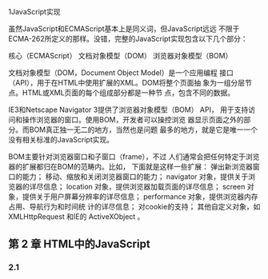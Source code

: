 1JavaScript实现

 虽然JavaScript和ECMAScript基本上是同义词，但JavaScript远远 不限于ECMA-262所定义的那样。没错，完整的JavaScript实现包含以下几个部分：

核心（ECMAScript） 文档对象模型（DOM） 浏览器对象模型（BOM）

文档对象模型（DOM，Document Object Model）是一个应用编程 接口（API），用于在HTML中使用扩展的XML。DOM将整个页面抽 象为一组分层节点。HTML或XML页面的每个组成部分都是一种节 点，包含不同的数据。

IE3和Netscape Navigator 3提供了浏览器对象模型（BOM） API， 用于支持访问和操作浏览器的窗口。使用BOM，开发者可以操控浏览 器显示页面之外的部分。而BOM真正独一无二的地方，当然也是问题 最多的地方，就是它是唯一一个没有相关标准的JavaScript实现。

BOM主要针对浏览器窗口和子窗口（frame），不过 人们通常会把任何特定于浏览器的扩展都归在BOM的范畴内。比如， 下面就是这样一些扩展： 弹出新浏览器窗口的能力； 移动、缩放和关闭浏览器窗口的能力； navigator 对象，提供关于浏览器的详尽信息； location 对象，提供浏览器加载页面的详尽信息； screen 对象，提供关于用户屏幕分辨率的详尽信息； performance 对象，提供浏览器内存占用、导航行为和时间统 计的详尽信息； 对cookie的支持； 其他自定义对象，如 XMLHttpRequest 和IE的 ActiveXObject 。

## 第 2 章 HTML中的JavaScript

### 2.1 <script> 元素

```
将JavaScript插入HTML的主要方法是使用 <script> 元素。这
个元素是由网景公司创造出来，并最早在Netscape Navigator 2中实现
的。后来，这个元素被正式加入到HTML规范。 <script> 元素有下
列8个属性。
1.async ：表示应该立即开始下载脚本，但不能阻止其他
页面动作，比如下载资源或等待其他脚本加载。只对外部脚本文件有效。

2.charset ：可选。使用 src 属性指定的代码字符集。这个属
性很少使用，因为大多数浏览器不在乎它的值。

3.crossorigin ：可选。配置相关请求的CORS（跨源资源共
享）设置。默认不使用CORS。
crossorigin="anonymous" 配置文件请求不必设置凭据标
志。 crossorigin="use-credentials" 设置凭据标志，意
味着出站请求会包含凭据。

4.defer ：可选。表示在文档解析和显示完成后再执行脚本是没
有问题的。只对外部脚本文件有效。在IE7及更早的版本中，对行
内脚本也可以指定这个属性。

5.integrity ：可选。允许比对接收到的资源和指定的加密签名
以验证子资源完整性（SRI，Subresource Intergrity）。如果接收到
的资源的签名与这个属性指定的签名不匹配，则页面会报错，脚
本不会执行。这个属性可以用于确保内容分发网络（CDN，
Content Delivery Network）不会提供恶意内容。

6.language ：废弃。最初用于表示代码块中的脚本语言
（如 "JavaScript" 、 "JavaScript
1.2" 或 "VBScript" ）。大多数浏览器都会忽略这个属性，
不应该再使用它。

7.src ：可选。表示包含要执行的代码的外部文件。

8.type ：可选。代替 language ，表示代码块中脚本语言的内
容类型（也称MIME类型）。按照惯例，这个值始终都
是 "text/javascript" ，尽
管 "text/javascript" 和 "text/ecmascript" 都已经废
弃了。JavaScript文件的MIME类型通常是 "application/xjavascript" ，不过给type属性这个值有可能导致脚本被忽
略。在非IE的浏览器中有效的其他值还
有 "application/javascript" 和 "application/ecmas
cript" 。如果这个值是 module ，则代码会被当成ES6模块，
而且只有这时候代码中才能出现 import 和 export 关键字。
```

#### 2.1.1 标签占位符

所有  <script>元素都被在页面的<head>标签内。这种做法的主要目的是把外部的CSS和JavaScript文件都集中放到 一起。



#### 2.1.2 推迟执行脚本

HTML 4.01为 <script>元素定义一个叫defer的属性。这 个属性表示脚本在执行的时候不会改变页面的结构。因此，这个脚本完全可以在整个页面解析完之后再运行。

#### 2.1.3 异步执行脚本

HTML5为<script>元素定义了async属性。从改变脚本处 理方式上看， async 属性与 defer 类似。当然，它们两者也都只 适用于外部脚本，都会告诉浏览器立即开始下载。不过，与 defer 不同的是，标记为 async 的脚本并不保证能按照它们出现的次序执行。

#### 2.1.4 动态加载脚本

除了<script>标签，还有其他方式可以加载脚本。因为javaScript可以使用DOM API,所以通过向DOM中动态添加 script 元素同样可以加载指定的脚本。只要创建一个 script 元素并将其添加到DOM即可。

#### 2.1.5 XHTML中的变化

可扩展超文本标记语言（Extensible HyperText Markup Language）是将HTML作为XML的应用重新包装的结果。与HTML不 同，在XHTML中使用JavaScript必须指定 type 属性且值为 text/javascript ，HTML中则可以没有这个属性。

### 第 3 章 语言基础

#### 3.1 语法

#### ECMAScript的语法很大程度上借鉴了C语言和其他类C语言，如 Java和Perl。熟悉这些语言的开发者，应该很容易理解ECMAScript宽 松的语法。

#### 3.1.1 区分大小写

ECMAScript中一切都区分大小写。无论是变 量、函数名还是操作符，都区分大小写。换句话说，变量 test 和变 量 Test 是两个不同的变量。类似地， typeof 不能作为函数名， 因为它是一个关键字。但 Typeof 是一个完全有效的函数名。

#### 3.1.2 标识符

所谓标识符，就是变量、函数、属性或函数参数的名称。标识符 可以由一或多个下列字符组成：

1.第一个字符必须是一个字母、下划线（ _ ）或美元符号 （ $ ）； 

2.剩下的其他字符可以是字母、下划线、美元符号或数字。

3.ECMAScript标识符使用驼峰大小写形式，即第一个单词的首字母小写，后面每个单词的首字母大写

4.关键字，保留字，true,false和null不能作为标识符。



#### 3.1.3 注释

ECMAScript采用C语言风格的注释，包括单行注释和块注释。单 行注释以两个斜杠字符开头

//       单行注释

/* */   多行注释

#### 3.1.4 严格模式

ECMAScript 5增加了严格模式（strict mode）的概念。严格模式是 一种不同的JavaScript解析和执行模型，ECMAScript 3的一些不规范写 法在这种模式下会被处理，对于不安全的活动将抛出错误。要对整个 脚本启用严格模式，**在脚本开头加上这一行：**

**"use strict";**

##### 虽然看起来像个没有赋值给任何变量的字符串，但它其实是一个 预处理指令。任何支持的JavaScript引擎看到它都会切换到严格模式。 选择这种语法形式的目的是不破坏ECMAScript 3语法。

预处理：

function doSomething(){

"use strict";

}

严格模式会影响JavaScript执行的很多方面，因此本书在用到它时 会明确指出来。所有现代浏览器都支持严格模式。

### 3.1.5 语句

ECMAScript中的语句以分号结尾。省略分号意味着由解析器确定 语句在哪里结尾.

注意：

1.即使语句末尾的分号不是必需的，也应该加上。

2.记着加分号有助于防止省略造成的问题，比如可以避免输入内容不完整。

多条语句可以合并到一个C语言风格的代码块中。代码块由一个 左花括号（ { ）标识开始，一个右花括号（ } ）标识结束：

```
if(test){
  test = false;
  console.log(test);
}
```

if之类的控制语句只在执行多条语句时要求必须有代码块。不 过，最佳实践是始终在控制语句中使用代码块，即使要执行的只有一 条语句，如下例所示：

```
// 有效，但容易导致错误，应该避免
if (test)
console.log(test);
// 推荐
if (test) { console.log(test);
]
```

在控制语句中使用代码块可以让内容更清晰，在需要修改代码时 也可以减少出错的可能性。

### 3.2 关键字与保留字

ECMA-262描述一组保留的关键字，这些关键字有特殊用途，比如表示控制语句的开始和结束，

，或者执行特定的操作。

注意的点：

1.保留的关键字不能用作标识符或属性名。

2.规范中也描述了一组未来的保留字，同样不能用作标识符或属性 名。虽然保留字在语言中没有特定用途，但它们是保留给将来做关键字用的。

### 3.3 变量

变量是松散类型的，意思是变量可以用于保存任何类 型的数据。每个变量只不过是一个用于保存任意值的命名占位符。有3种个关键字可以声明变量：var,const,let.

### 3.3.1 var 关键字

要定义变量，可以使用 var 操作符（注意 var 是一个关键 字），后跟变量名（即标识符，如前所述）：

```
var message;

```

这行代码定义了一个名为 message 的变量,可以用它保存任何 类型的值。（不初始化的情况下，变量会保存一个特殊值 undefined ，下一节讨论数据类型时会谈到。）ECMAScript实现变 量初始化，因此可以同时定义变量并设置它的值：

```
var message = "hi";
```

这里， message 被定义为一个保存字符串值 hi 的变量。像这 样初始化变量不会将它标识为字符串类型，只是一个简单的赋值而 已。随后，不仅可以改变保存的值，也可以改变值的类型：

```
var message = "hi";
message = 100; // 合法，但不推荐
```

在这个例子中，变量 message 首先被定义为一个保存字符串值 hi 的变量，然后又被重写为保存了数值100。虽然不推荐改变变量保 存值的类型，但这在ECMAScript中是完全有效的。

###  var 声明作用域

使用 var 操作符定义的变量会成为包含它的 函数的局部变量。比如，使用 var 在一个函数内部定义一个变 量，就意味着该变量将在函数退出时被销毁：

```
使用 var 操作符定义的变量会成为包含它的
函数的局部变量。比如，使用 var 在一个函数内部定义一个变
量，就意味着该变量将在函数退出时被销毁：
```

```
function test() {
var message = "hi"; // 局部变量
}
test();
console.log(message); // 出错！
```

这里， message 变量是在函数内部使用 var 定义的。函数叫 test() ，调用它会创建这个变量并给它赋值。调用之后变量随 即被销毁，因此示例中的最后一行会导致错误。不过，在函数内 定义变量时省略 var 操作符，可以创建一个全局变量：

```
function test() {
message = "hi"; // 全局变量
}
test();
console.log(message); // "hi"

```

去掉之前的 var 操作符之后， message 就变成了全局变量。 只要调用一次函数 test() ，就会定义这个变量，并且可以在函 数外部访问到。

```
注意 虽然可以通过省略 var 操作符定义全局变量，但不推 荐这么做。在局部作用域中定义的全局变量很难维护，也会造 成困惑。这是因为不能一下子断定省略 var 是不是有意而为之。在严格模式下，如果像这样给未声明的变量赋值，则会导
致抛出 ReferenceError 。
```

2. #### var 声明提升 使用 var 时，下面的代码不会报错。这是因为使用这个关键字 声明的变量会自动提升到函数作用域顶部：

 

```
function foo() {
console.log(age);
var age = 26;
}
foo(); // undefined
```

之所以不会报错，是因为ECMAScript运行时把它看成等价于如下

把所有变量声明都拉到函数作用域的顶部。

### 3.3.2  let 声明

####  let 跟 var 的作用差不多，但有着非常重要的区别。最明显的 区别是， let 声明的范围是块作用域，而 var 声明的范围是函数作用域。

```
if(true){
  var name ='Matt',
  console.log(name);
}
console.log(name); //Matt
if(true){
 let age =26;
 console.log(age); //26
}
console.log(age // ReferenceError: age没有
```

#### 3.3数据类型

ECMAscipt有6种简单数据类型（也称为原始类型）：

undefined,null,Boolean.Number,String和Symbol.

Symbol是ECMAScript新增的。还有一种复杂的数据类型叫object对象。

### 3.4操作符

1.递增/递减操作符

如果将一元减应用到非数值，则会执行与使用 Number() 转型，函数一样的类型转换：

布尔值false和true转换为0和1，字符串根据特殊规则进行解析，对象会调用它们的valueof()

或toString() 方法以得到可以转换的值。

2. 一元加和减

一元加和减操作符对大多数开发者来说并不陌生，它们ECMAScirpt中的数学用途一样，

一元加由一个加号表示，放在变量前头，对数值没有任何影响

### 3.5   if语句

##### if 语句是使用最频繁的语句之一，语法如下：

```
if (condition) statement1 else statement2
```

这里的条件可以是任何表达式，并且求值结果不一定是布尔值。ECMAScript会自动调用

Boolean函数将这个表达式的值转换为布尔值。如果条件求值为true,则执行语句

statement1;如果条件求值为false,则执行statement2。

## 3.6函数

函数对任何语言来说都是核心组件，因为它们可以封装语句，然 后在任何地方、任何时间执行。ECMAScript中的函数使用 function 关键字声明，后跟一组参数，然后是函数体。

JavaScript的核心语言特性在ECMA-262中以伪语言ECMAScript的    形式来定义。ECMAScript包含所有基本语法、操作符、数据类型和对    象，能完成基本的计算任务，但没有提供获得输入和产生输出的机    制。理解ECMAScript及其复杂的细节是完全理解浏览器中JavaScript的    关键。下面总结一下ECMAScript中的基本元素。    ECMAScript中的基本数据类型包括 Undefined 、 Null 、 Boolean 、 Number 、    String 和 Symbol 。

严格模式对函数也有一些限制：

 函数不能以 eval 或 arguments 作为名称； 函数的参数不能叫 eval 或 arguments ； 两个函数的参数不能叫同一个名称。

#### 下面总结一下ECMAScript中的基本元素。

1.ECMAScript中的基本数据类型包括 Undefined 、 Null 、 Boolean 、 Number 、 String 和 Symbol 。

2.与其他语言不同，ECMAScript不区分整数和浮点值，只有 Number 一种数值数据类型。

3.Object 是一种复杂数据类型，它是这门语言中所有对象的基类。

4.严格模式为这门语言中某些容易出错的部分施加了限制。

5.ECMAScript提供了C语言和类C语言中常见的很多基本操作符， 包括数学操作符、布尔操作符、关系操作符、相等操作符和赋值 操作符等。

6.不需要指定函数的返回值，因为任何函数可以在任何时候返回任 何值。 

7.不指定返回值的函数实际上会返回特殊值 undefined

### 第 4 章 变量、作用域与内存

```
本章内容
通过变量使用原始值与引用值
理解执行上下文
理解垃圾回收
```

#### 4.1 原始值与引用值

ECMAScipt变量可以包含两种不同的类型的数据：原始值和引用值。

原始值（primitive value）就是最简单的数据，引用值（reference value）则是由多个值构成的对象。

#### 4.2 动态属性 

原始值和引用值的定义方式很类似，都是创建一个变量，然后给 它赋一个值。不过，在变量保存了这个值之后，可以对这个值做什 么，则大有不同。对于引用值而言，可以随时添加、修改和删除其属 性和方法。

#### 4.2.1 复制值 

除了存储方式不同，原始值和引用值在通过变量复制时也有所不 同。在通过变量把一个原始值赋值到另一个变量时，原始值会被复制 到新变量的位置。

#### 4.2.2传递参数

ECMAScript中所有函数的参数都是按值传递的。这意味着函数外 的值会被复制到函数内部的参数中，就像从一个变量复制到另一个变 量一样。如果是原始值，那么就跟原始值变量的复制一样，如果是引 用值，那么就跟引用值变量的复制一样。对很多开发者来说，这一块 可能会不好理解，毕竟变量有按值和按引用访问，而传参则只有按值 传递。 

在按值传递参数时，值会被复制到一个局部变量（即一个命名参 数，或者用ECMAScript的话说，就是 arguments 对象中的一个槽 位）。在按引用传递参数时，值在内存中的位置会被保存在一个局部 变量，这意味着对本地变量的修改会反映到函数外部。

#### 4.2.3 确定类型

####  前一章提到的 typeof 操作符最适合用来判断一个变量是否为原 始类型。更确切地说，它是判断一个变量是否为字符串、数值、布尔 值或 undefined 的最好方式。如果值是对象或 null ，那么 typeof 返回 "object" 

#### 4.3执行上下文与作用域

##  执行上下文类型：

- **全局执行上下文** ：只有一个，浏览器中的全局对象就是 window 对象，`this` 指向这个全局对象。
- **函数执行上下文** ： 每当一个函数被调用时, 都会为该函数创建一个新的上下文。每个函数都有它自己的执行上下文，不过是在函数被调用时创建的。函数上下文可以有任意多个。每当一个新的执行上下文被创建，它会按定义的顺序，在执行栈中（将在后文讨论）执行一系列步骤。
- **Eval 函数执行上下文** — 执行在 `eval` 函数内部的代码也会有它属于自己的执行上下文
- 注意点：

1：只有全局执行上下文

2：first()函数执行，执行栈中添加first()函数的执行上下文

3：在first函数执行的过程中Second函数执行了，second函数的执行上下文加入到执行栈中

4：Second函数执行完毕，移除执行栈

5：Frist()函数执行完毕移除执行栈

###  作用域

作用域是可访问变量的集合。在 JavaScript 中, 对象和函数同样也是变量。

**在 JavaScript 中, 作用域为可访问变量，对象，函数的集合。**

JavaScript 函数作用域: 作用域在函数内修改。

分为全局变量和局部变量，

变量在函数内声明，变量为局部作用域。

变量在函数外定义，即为全局变量。

### 标记清理 

### JavaScript最常用的垃圾回收策略是标记清理（mark-andsweep）。当变量进入上下文，比如在函数内部声明一个变量时，这个 变量会被加上存在于上下文中的标记。而不在上下文中的变量，逻辑 上讲，永远不应该释放它们的内存，因为只要上下文中的代码在运 行，就有可能用到它们。当变量离开上下文时，也会被加上离开上下 文的标记。

#### 引用计数

什么是引用计数？

一个在堆上创建的对象，记录有多少个指针指向它。

 为什么要设计引用计数，他解决什么问题？

1、new出一个临时对象，使用完了，需要delete。但是拥有权会转移（auto_ptr）或者扩散，因此很难确定delete时机。忘记delete导致资源泄漏，过早delete，导致还在使用的指针出现错误，重复delete导致未定义行为。

2、许多对象拥有相同的值，存储多次是个很愚蠢的事，可以共享。

如何实现：

1、以String为例说明，String s1 = "Hello", String s2 = s1; 可以让s1,s2共享"Hello"。

2、引用计数放在哪里呢？显然不能放在String对象中，因为每个String对象都有这个引用计数，引用计数应该和String指向的Value在一起。

3、在String中建立一个嵌套类StringValue，String中有一个字段 StringValue* pStringValue。为什么StringValue设计成嵌套类，因为StringValue只是嵌套在String中，为了实现String，不会出现在其他地方。与此类似的有，STL中各种容器专属的迭代器。

4、StringValue中有：int refCount，记录引用计数。char* pData：指向char。

5、String的copy构造

```
1 String::String(const String& rhs)
2     :pStringValue(rhs.pStringValue)
3 {
4     ++(pStringValue->refCount);
5 }
```

#### 性能

IE7发布后，JavaScript引擎的垃圾回收程序被调优为动态改变分 配变量、字面量或数组槽位等会触发垃圾回收的阈值。IE7的起始阈值 都与IE6的相同。如果垃圾回收程序回收的内存不到已分配的15%，这 些变量、字面量或数组槽位的阈值就会翻倍。如果有一次回收的内存 达到已分配的85%，则阈值重置为默认值。这么一个简单的修改，极 大地提升了重度依赖JavaScript的网页在浏览器中的性能。

#### 内存管理

 在使用垃圾回收的编程环境中，开发者通常无须关心内存管理。 不过，JavaScript运行在一个内存管理与垃圾回收都很特殊的环境。分 配给浏览器的内存通常比分配给桌面软件的要少很多，分配给移动浏 览器的就更少了。这更多出于安全考虑而不是别的，就是为了避免运 行大量JavaScript的网页耗尽系统内存而导致操作系统崩溃。这个内存 限制不仅影响变量分配，也影响调用栈以及能够同时在一个线程中执 行的语句数量。 将内存占用量保持在一个较小的值可以让页面性能更好。优化内 存占用的最佳手段就是保证在执行代码时只保存必要的数据。如果数 据不再必要，那么把它设置为 null ，从而释放其引用。这也可以叫解除引用

#### 内存泄漏

#### 写得不好的JavaScript可能出现难以察觉且有害的内存泄漏问题。 在内存有限的设备上，或者在函数会被调用很多次的情况下，内 存泄漏可能是个大问题。JavaScript中的内存泄漏大部分是由不合 理的引用导致的。 意外声明全局变量是最常见但也最容易修复的内存泄漏问题。



















# 第五章 基本引用类型

本章内容
1.理解对象
2.基本JavaScript数据类型
3.原始值与原始值包装类型
1.原始值和引用值
在 ECMAScript 中，变量可以存在两种类型的值，即原始值和引用值。

1.1 原始值
(1).原始值指的是原始类型的值，也叫基本类型，例如 Number、Stirng、Boolean、Null、Underfined 。

(2).存储在栈（stack）中的简单数据段，也就是说，它们的值直接存储在变量访问的位置。

(3).注意:

在许多语言中，字符串都被看作引用类型，而非原始类型，因为字符串的长度是可变的。ECMAScript 打破了这一传统。

1.2引用值
（1）引用值指的是 引用类型 的值，例如 Object、Function、Array、Date、RegExp 。

（2）存储在堆（heap）中的对象，也就是说，存储在变量处的值是一个指针（point），指向存储对象的内存处。

2.栈和堆
2.1原始值存储在栈中
为变量赋值时，ECMAScript 的解释程序必须判断该值是原始类型，还是引用类型。要实现这一点，解释程序则需尝试判断该值是否为 ECMAScript 的原始类型之一，即 Undefined、Null、Boolean、Number 和 String 型。由于这些原始类型占据的空间是固定的，所以可将他们存储在较小的内存区域 - 栈中。这样存储便于迅速查寻变量的值。

2.2 引用值存储在堆中
如果一个值是引用类型的，那么它的存储空间将从堆中分配。由于引用值的大小会改变，所以不能把它放在栈中，否则会降低变量查寻的速度。相反，放在变量的栈空间中的值是该对象存储在堆中的地址。地址的大小是固定的，所以把它存储在栈中对变量性能无任何负面影响。

二.原始值包装类型
为了方便操作原始值，ECMAScript有3种特殊引用类型：

Boolean,Number和String.

每当用到某个原始值的方法或属性时，后台都会创建一个相应原始包装类型的对象，暴露出操作原始值的各种方法。

在以读模式访问字符串的方法或者属性时，总会在后台执行以下三步： （1）创建一个原始值类型的实例 （2）调用这个实例上的方法（或读取这个实例上的属性） （3）销毁这个实例

用代码表示出来则为：

let str = new String('I love China!');
console.log(str.slice(0,6));
str = null;
所以在非严格模式下，当我们尝试给原始值赋值时str.age=18，其实是生成了一个原始值包装类型的，也是给它赋了值的，但是，这句话执行完之后，这个原始值包装类型就被销毁了。而在下一次再次读取这个属性时console.log(str.age)，其实又再次创建了一个原始值包装类型对象，这个对象和之前那个不是一个对象，所以str.age为undefined

三 基本JavaScript数据类型
在JavaScript种一共有6种数据类型：Null、Undefined、Boolean、String、Number、Object。其中Object是一种复杂数据类型。

基本数据类型：Null、Undefined、Boolean、String、Number。

引用数据类型：Object、Array、Date、RegExp。

Date 类型提供关于日期和时间的信息，包括当前日期、时间及相关 计算。

RegExp 类型是ECMAScript支持正则表达式的接口，提供了大多数基 础的和部分高级的正则表达式功能。

JavaScript中的对象称为引用值，几种内置的引用类型可用于创建特定 类型的对象。 引用值与传统面向对象编程语言中的类相似，但实现不同。


第六章 
需求：对象，数组，set使用方法

1.object对象
大多数引用值的示例使用的是 Object 类型。Object 是ECMAScript中最常用的类型之一。虽然 Object 的实例没有
多少功能，但很适合存储和在应用程序间交换数据。

obj实例有两种方式
1.是使用 new 操作符和 Object 构造函数
如下所示：
let person = new Object();
person.name = "Nicholas";
person.age = 29;

2.使用对象字面量
字面量表示法：
let person = {
name: "Nicholas"
,
age: 29
};


 2.Array
除了 Object ， Array 应该就是ECMAScript中最常用的类型了。
ECMAScript数组跟其他编程语言的数组有很大区别。跟其他语言中的数组
一样，ECMAScript数组也是一组有序的数据，但跟其他语言不同的是，数
组中每个槽位可以存储任意类型的数据。这意味着可以创建一个数组，它
的第一个元素是字符串，第二个元素是数值，第三个是对象。ECMAScript
数组也是动态大小的，会随着数据添加而自动增长。


3.创建数组
1.使用Array构造函数
如：
let colors = new Array();
2.用数组字面量
// 创建一个包含3个元素的数组
let colors =["red","blue","green"];
//创建一个空数组
let names = [];
//创建一个包含2个元素的数组
let values = [1,2,];

在这个例子中，第一行创建一个包含3个字符串的数组。第二行用一
对空中括号创建了一个空数组。第三行展示了在数组最后一个值后面加逗
号的效果： values 是一个包含两个值（1和2）的数组。

Array 构造函数还有两个ES6新增的用于创建数组的静态方法：
from() 和 of() 。 from() 用于将类数组结构转换为数组实例，而
of() 用于将一组参数转换为数组实例。

Array.from() 的第一个参数是一个类数组对象，即任何可迭代的
结构，或者有一个 length 属性和可索引元素的结构。
三。数组
使用数组字面量初始化数组时，可以使用一串逗号来创建空位
（hole）。ECMAScript会将逗号之间相应索引位置的值当成空位，ES6规
范重新定义了该如何处理这些空位。
可以像下面这样创建一个空位数组：
const options = [,,,,,]; // 创建包含5个元素的数组
console.log(options.length); // 5
console.log(options); // [,,,,,]
ES6新增的方法和迭代器与早期ECMAScript版本中存在的


创建数组
创建数组，为其赋值，然后输出这些值。
For...In 声明
使用 for...in 声明来循环输出数组中的元素。
合并两个数组 - concat()
如何使用 concat() 方法来合并两个数组。
用数组的元素组成字符串 - join()
如何使用 join() 方法将数组的所有元素组成一个字符串。
文字数组 - sort()
如何使用 sort() 方法从字面上对数组进行排序。
数字数组 - sort()
如何使用 sort() 方法从数值上对数组进行排序。

set使用方法
ES6 提供了新的数据结构 Set。它类似于数组，但是成员的值都是唯一的，没有重复的值。


const s = new Set();

[2,3,5,4,5,2,2].forEach(x => s.add(x));
// Set结构不会添加重复的值

for(let i of s) {
  console.log(i);
}
// ## 初始化
// 例一 可以接受一个数组作为参数
const set = new Set([1,2,3,4,4,]);

// ...将一个数组转为用逗号分隔的参数序列
console.log([...set]);